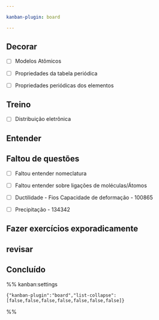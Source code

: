 ```yaml
---

kanban-plugin: board

---
```


## Decorar

- [ ] Modelos Atômicos
- [ ] Propriedades da tabela periódica
- [ ] Propriedades periódicas dos elementos


## Treino

- [ ] Distribuição eletrônica


## Entender



## Faltou de questões

- [ ] Faltou entender nomeclatura
- [ ] Faltou entender sobre ligações de moléculas/Átomos
- [ ] Ductilidade - Fios Capacidade de deformação - 100865
- [ ] Precipitação - 134342


## Fazer exercícios exporadicamente



## revisar



## Concluído





%% kanban:settings
```
{"kanban-plugin":"board","list-collapse":[false,false,false,false,false,false,false]}
```
%%